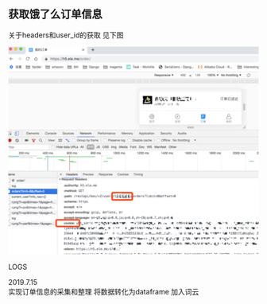 ## 获取饿了么订单信息

关于headers和user_id的获取 见下图

![获取headers和user_id](https://raw.githubusercontent.com/qtvspa/eleme-ordering/master/readme.jpeg)


LOGS

2019.7.15   
实现订单信息的采集和整理 将数据转化为dataframe 加入词云
